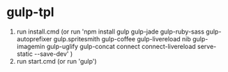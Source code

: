 gulp-tpl
========

1) run install.cmd (or run 'npm install gulp gulp-jade gulp-ruby-sass gulp-autoprefixer gulp.spritesmith gulp-coffee gulp-livereload nib gulp-imagemin gulp-uglify gulp-concat connect connect-livereload serve-static --save-dev' )
2) run start.cmd (or run 'gulp')